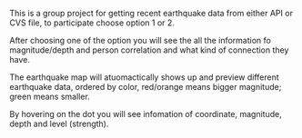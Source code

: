 This is a group project for getting recent earthquake data from either API or CVS file, to participate choose option 1 or 2.

After choosing one of the option you will see the all the information fo magnitude/depth and person correlation and what kind of connection they have.

The earthquake map will atuomactically shows up and preview different earthquake data, ordered by color, red/orange means bigger magnitude; green means 
smaller.

By hovering on the dot you will see infomation of coordinate, magnitude, depth and level (strength). 
